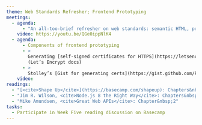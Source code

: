 ```yaml
---
theme: Web Standards Refresher; Frontend Prototyping
meetings:
  - agenda:
      - "An all-too-brief refresher on web standards: semantic HTML, progressive enhancement (CSS & JS)"
    video: https://youtu.be/QGe0ippNlK4
  - agenda:
      - Components of frontend prototyping
      - >
        Generating [self-signed certificates for HTTPS](https://letsencrypt.org/docs/certificates-for-localhost/)
        (Let’s Encrypt docs)
      - >
        Stolley’s [Gist for generating certs](https://gist.github.com/karlstolley/e3f8712c4ec7ea77822fc37464f84581)
    video:
readings:
  - "[<cite>Shape Up</cite>](https://basecamp.com/shapeup): Chapters&nbsp;7–8"
  - "Jim R. Wilson, <cite>Node.js 8 the Right Way</cite>: Chapters&nbsp;7&nbsp;&amp;&nbsp;9"
  - "Mike Amundsen, <cite>Great Web APIs</cite>: Chapter&nbsp;2"
tasks:
  - Participate in Week Five reading discussion on Basecamp
---
```

